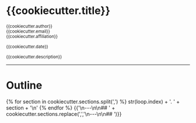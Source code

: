 # {{cookiecutter.title}}

<small>{{cookiecutter.author}}</small>  
<small>{{cookiecutter.email}}</small>  
<small>{{cookiecutter.affiliation}}</small>  
  
<small>{{cookiecutter.date}}</small>
  
<small>{{cookiecutter.description}}</small>  

---

# Outline

{% for section in cookiecutter.sections.split(',') %}
str(loop.index) + '. ' + section + '\n'
{% endfor %}
{{'\n---\n\n## ' + cookiecutter.sections.replace(',','\n---\n\n## ')}}
